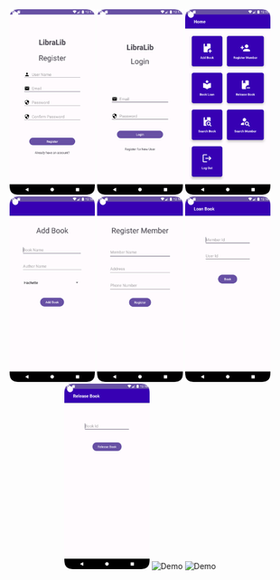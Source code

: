 <div align="center">
    <img alt="Demo" src="Register.png" width="30%" />
    <img alt="Demo" src="Login.png" width="30%" />
    <img alt="Demo" src="Home.png" width="30%" />
</div>
<div align="center">
    <img alt="Demo" src="Add_Book.png" width="30%" />
    <img alt="Demo" src="Register_Member.png" width="30%" />
    <img alt="Demo" src="Loan_Book.png" width="30%" />
</div>
<div align="center">
    <img alt="Demo" src="Release_Book.png" width="30%" />
    <img alt="Demo" src="Search_Book.png" width="30%" />
    <img alt="Demo" src="Search_Member.png" width="30%" />
</div>